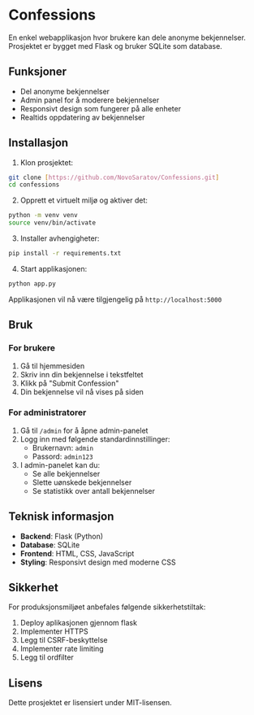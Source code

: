 # Confessions

En enkel webapplikasjon hvor brukere kan dele anonyme bekjennelser. Prosjektet er bygget med Flask og bruker SQLite som database.

## Funksjoner

- Del anonyme bekjennelser
- Admin panel for å moderere bekjennelser
- Responsivt design som fungerer på alle enheter
- Realtids oppdatering av bekjennelser

## Installasjon

1. Klon prosjektet:
```bash
git clone [https://github.com/NovoSaratov/Confessions.git]
cd confessions  
```

2. Opprett et virtuelt miljø og aktiver det:
```bash
python -m venv venv
source venv/bin/activate
```

3. Installer avhengigheter:
```bash
pip install -r requirements.txt
```

4. Start applikasjonen:
```bash
python app.py
```

Applikasjonen vil nå være tilgjengelig på `http://localhost:5000`

## Bruk

### For brukere
1. Gå til hjemmesiden
2. Skriv inn din bekjennelse i tekstfeltet
3. Klikk på "Submit Confession"
4. Din bekjennelse vil nå vises på siden

### For administratorer
1. Gå til `/admin` for å åpne admin-panelet
2. Logg inn med følgende standardinnstillinger:
   - Brukernavn: `admin`
   - Passord: `admin123`
3. I admin-panelet kan du:
   - Se alle bekjennelser
   - Slette uønskede bekjennelser
   - Se statistikk over antall bekjennelser

## Teknisk informasjon

- **Backend**: Flask (Python)
- **Database**: SQLite
- **Frontend**: HTML, CSS, JavaScript
- **Styling**: Responsivt design med moderne CSS

## Sikkerhet

For produksjonsmiljøet anbefales følgende sikkerhetstiltak:
1. Deploy aplikasjonen gjennom flask
2. Implementer HTTPS
3. Legg til CSRF-beskyttelse
4. Implementer rate limiting
5. Legg til ordfilter


## Lisens

Dette prosjektet er lisensiert under MIT-lisensen. 

